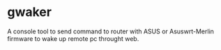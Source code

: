 # gwaker
A console tool to send command to router with ASUS or Asuswrt-Merlin firmware to wake up remote pc throught web.
